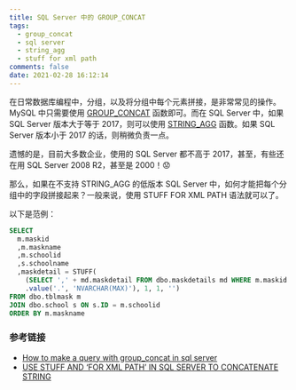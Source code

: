 ```yaml
---
title: SQL Server 中的 GROUP_CONCAT
tags:
  - group_concat
  - sql server
  - string_agg
  - stuff for xml path
comments: false
date: 2021-02-28 16:12:14
---
```


在日常数据库编程中，分组，以及将分组中每个元素拼接，是非常常见的操作。MySQL 中只需要使用 [GROUP_CONCAT](https://dev.mysql.com/doc/refman/8.0/en/aggregate-functions.html#function_group-concat) 函数即可。而在 SQL Server 中，如果 SQL Server 版本大于等于 2017，则可以使用 [STRING_AGG](https://docs.microsoft.com/en-us/sql/t-sql/functions/string-agg-transact-sql?view=sql-server-ver15) 函数。如果 SQL Server 版本小于 2017 的话，则稍微负责一点。

遗憾的是，目前大多数企业，使用的 SQL Server 都不高于 2017，甚至，有些还在用 SQL Server 2008 R2，甚至是 2000！😟

那么，如果在不支持 STRING_AGG 的低版本 SQL Server 中，如何才能把每个分组中的字段拼接起来？一般来说，使用 STUFF FOR XML PATH 语法就可以了。

以下是范例：

``` sql
SELECT
  m.maskid
  ,m.maskname
  ,m.schoolid
  ,s.schoolname
  ,maskdetail = STUFF(
    (SELECT ',' + md.maskdetail FROM dbo.maskdetails md WHERE m.maskid = md.maskid FOR XML PATH(''), TYPE)
    .value('.', 'NVARCHAR(MAX)'), 1, 1, '')
FROM dbo.tblmask m
JOIN dbo.school s ON s.ID = m.schoolid
ORDER BY m.maskname
```
### 参考链接

- [How to make a query with group_concat in sql server](https://stackoverflow.com/questions/17591490/how-to-make-a-query-with-group-concat-in-sql-server)
- [USE STUFF AND ‘FOR XML PATH’ IN SQL SERVER TO CONCATENATE STRING](https://codemegeek.com/2018/11/17/use-stuff-and-for-xml-path-in-sql-server-to-concatenate-string/)
